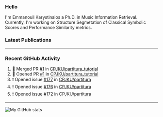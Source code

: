 ### Hello

I'm Emmanouil Karystinaios a Ph.D. in Music Information Retrieval.
Currently, I'm working on Structure Segmetation of Classical Symbolic Scores and Performance Similarity metrics.


### Latest Publications

<!-- BLOG-POST-LIST:START -->
<!-- BLOG-POST-LIST:END -->

---

### Recent GitHub Activity
  
<!--START_SECTION:activity-->
1. 🎉 Merged PR [#1](https://github.com/CPJKU/partitura_tutorial/pull/1) in [CPJKU/partitura_tutorial](https://github.com/CPJKU/partitura_tutorial)
2. 💪 Opened PR [#1](https://github.com/CPJKU/partitura_tutorial/pull/1) in [CPJKU/partitura_tutorial](https://github.com/CPJKU/partitura_tutorial)
3. ❗️ Opened issue [#177](https://github.com/CPJKU/partitura/issues/177) in [CPJKU/partitura](https://github.com/CPJKU/partitura)
4. ❗️ Opened issue [#176](https://github.com/CPJKU/partitura/issues/176) in [CPJKU/partitura](https://github.com/CPJKU/partitura)
5. ❗️ Opened issue [#172](https://github.com/CPJKU/partitura/issues/172) in [CPJKU/partitura](https://github.com/CPJKU/partitura)
<!--END_SECTION:activity-->

---

![My GitHub stats](https://github-readme-stats.vercel.app/api?username=manoskary&show_icons=true&theme=radical)


<!--
**manoskary/manoskary** is a ✨ _special_ ✨ repository because its `README.md` (this file) appears on your GitHub profile.

Here are some ideas to get you started:

- 🔭 I’m currently working on ...
- 🌱 I’m currently learning ...
- 👯 I’m looking to collaborate on ...
- 🤔 I’m looking for help with ...
- 💬 Ask me about ...
- 📫 How to reach me: ...
- 😄 Pronouns: ...
- ⚡ Fun fact: ...
-->
